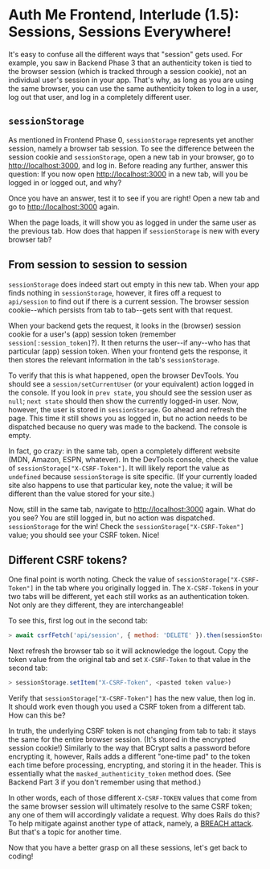 # Auth Me Frontend, Interlude (1.5): Sessions, Sessions Everywhere!

It's easy to confuse all the different ways that "session" gets used. For
example, you saw in Backend Phase 3 that an authenticity token is tied to the
browser session (which is tracked through a session cookie), not an individual
user's session in your app. That's why, as long as you are using the same
browser, you can use the same authenticity token to log in a user, log out that
user, and log in a completely different user.

## `sessionStorage`

As mentioned in Frontend Phase 0, `sessionStorage` represents yet another
session, namely a browser tab session. To see the difference between the session
cookie and `sessionStorage`, open a new tab in your browser, go to
[http://localhost:3000], and log in. Before reading any further, answer this
question: If you now open [http://localhost:3000] in a new tab, will you be
logged in or logged out, and why?

Once you have an answer, test it to see if you are right! Open a new tab and go
to [http://localhost:3000] again.

When the page loads, it will show you as logged in under the same user as the
previous tab. How does that happen if `sessionStorage` is new with every browser
tab?

## From session to session to session

`sessionStorage` does indeed start out empty in this new tab. When your app
finds nothing in `sessionStorage`, however, it fires off a request to
`api/session` to find out if there is a current session. The browser session
cookie--which persists from tab to tab--gets sent with that request.

When your backend gets the request, it looks in the (browser) session cookie for
a user's (app) session token (remember `session[:session_token]`?). It then
returns the user--if any--who has that particular (app) session token. When your
frontend gets the response, it then stores the relevant information in the tab's
`sessionStorage`.

To verify that this is what happened, open the browser DevTools. You should see
a `session/setCurrentUser` (or your equivalent) action logged in the console. If
you look in `prev state`, you should see the session user as `null`; `next
state` should then show the currently logged-in user. Now, however, the user is
stored in `sessionStorage`. Go ahead and refresh the page. This time it still
shows you as logged in, but no action needs to be dispatched because no query
was made to the backend. The console is empty.

In fact, go crazy: in the same tab, open a completely different website (MDN,
Amazon, ESPN, whatever). In the DevTools console, check the value of
`sessionStorage["X-CSRF-Token"]`. It will likely report the value as `undefined`
because `sessionStorage` is site specific. (If your currently loaded site also
happens to use that particular key, note the value; it will be different than
the value stored for your site.)

Now, still in the same tab, navigate to [http://localhost:3000] again. What do
you see? You are still logged in, but no action was dispatched. `sessionStorage`
for the win! Check the `sessionStorage["X-CSRF-Token"]` value; you should see
your CSRF token. Nice!

## Different CSRF tokens?

One final point is worth noting. Check the value of
`sessionStorage["X-CSRF-Token"]` in the tab where you originally logged in. The
`X-CSRF-Token`s in your two tabs will be different, yet each still works as an
authentication token. Not only are they different, they are interchangeable!

To see this, first log out in the second tab:

```js
> await csrfFetch('api/session', { method: 'DELETE' }).then(sessionStorage.removeItem("currentUser"))
```

Next refresh the browser tab so it will acknowledge the logout. Copy the token
value from the original tab and set `X-CSRF-Token` to that value in the second
tab:

```js
> sessionStorage.setItem("X-CSRF-Token", <pasted token value>)
```

Verify that `sessionStorage["X-CSRF-Token"]` has the new value, then log in. It
should work even though you used a CSRF token from a different tab. How can this
be?

In truth, the underlying CSRF token is not changing from tab to tab: it stays
the same for the entire browser session. (It's stored in the encrypted session
cookie!) Similarly to the way that BCrypt salts a password before encrypting it,
however, Rails adds a different "one-time pad" to the token each time before
processing, encrypting, and storing it in the header. This is essentially what
the `masked_authenticity_token` method does. (See Backend Part 3 if you don't
remember using that method.)

In other words, each of those different `X-CSRF-TOKEN` values that come from the
same browser session will ultimately resolve to the same CSRF token; any one of
them will accordingly validate a request. Why does Rails do this? To help
mitigate against another type of attack, namely, a [BREACH attack]. But that's a
topic for another time.

Now that you have a better grasp on all these sessions, let's get back to
coding!

[http://localhost:3000]: http://localhost:3000
[BREACH attack]: https://en.wikipedia.org/wiki/BREACH